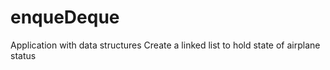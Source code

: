 # enqueDeque
Application with data structures
Create a linked list to hold state of airplane status
